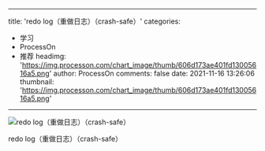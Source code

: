 
---
title: 'redo log（重做日志）（crash-safe）'
categories: 
 - 学习
 - ProcessOn
 - 推荐
headimg: 'https://img.processon.com/chart_image/thumb/606d173ae401fd13005616a5.png'
author: ProcessOn
comments: false
date: 2021-11-16 13:26:06
thumbnail: 'https://img.processon.com/chart_image/thumb/606d173ae401fd13005616a5.png'
---

<div>   
<img class="thumb" alt="redo log（重做日志）（crash-safe）" src="https://img.processon.com/chart_image/thumb/606d173ae401fd13005616a5.png" referrerpolicy="no-referrer">
<p>redo log（重做日志）（crash-safe）</p>  
</div>
            